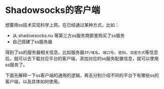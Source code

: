 # Shadowsocks的客户端

想要用ss技术实现科学上网，在已经通过某种方式，比如：

* 从 shadowsocks.nu 等第三方ss服务商那里购买了ss服务
* 自己搭建了ss服务器

得到了ss的服务器相关信息，比如服务器`IP/域名`、`端口号`、`密码`、`加密方式`等信息后，就可以去下载对应平台的客户端，添加对应的ss服务配置信息，就可以使用ss服务了。

下面先解释一下ss客户端的通用的逻辑，再去分别介绍不同的平台下有哪些ss的客户端，以及具体如何使用。